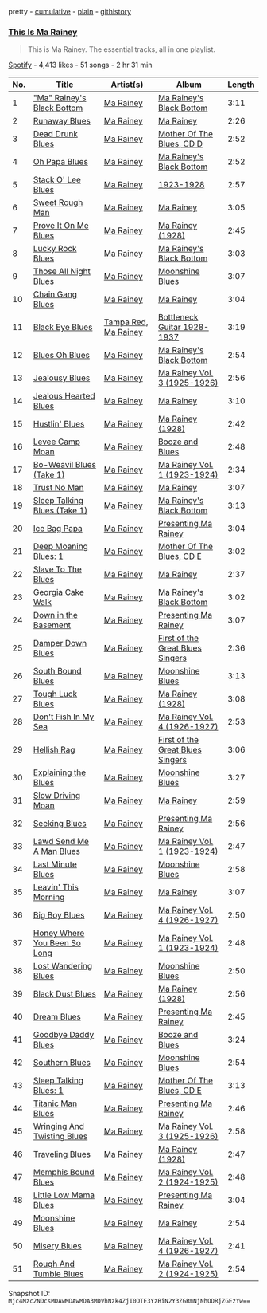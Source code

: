 pretty - [cumulative](/playlists/cumulative/37i9dQZF1DZ06evO0RsbvN.md) - [plain](/playlists/plain/37i9dQZF1DZ06evO0RsbvN) - [githistory](https://github.githistory.xyz/mackorone/spotify-playlist-archive/blob/main/playlists/plain/37i9dQZF1DZ06evO0RsbvN)

### [This Is Ma Rainey](https://open.spotify.com/playlist/37i9dQZF1DZ06evO0RsbvN)

> This is Ma Rainey\. The essential tracks, all in one playlist.

[Spotify](https://open.spotify.com/user/spotify) - 4,413 likes - 51 songs - 2 hr 31 min

| No. | Title | Artist(s) | Album | Length |
|---|---|---|---|---|
| 1 | ["Ma" Rainey's Black Bottom](https://open.spotify.com/track/3ftGs8ddu8Y6OiN9ooAPCF) | [Ma Rainey](https://open.spotify.com/artist/1ygXiRxKSfb927vhBH1ruH) | [Ma Rainey's Black Bottom](https://open.spotify.com/album/1uDdHlXh0vzWfgKdp5qtGx) | 3:11 |
| 2 | [Runaway Blues](https://open.spotify.com/track/7KZ6eGK7OuLXUzTVGdc7cL) | [Ma Rainey](https://open.spotify.com/artist/1ygXiRxKSfb927vhBH1ruH) | [Ma Rainey](https://open.spotify.com/album/62spmsoOdWsaM8Q9itsM1j) | 2:26 |
| 3 | [Dead Drunk Blues](https://open.spotify.com/track/0Cd4ddM6nSG3Wteu5tj8zg) | [Ma Rainey](https://open.spotify.com/artist/1ygXiRxKSfb927vhBH1ruH) | [Mother Of The Blues, CD D](https://open.spotify.com/album/1XAB9VeZFpioCCx2TqG4rh) | 2:52 |
| 4 | [Oh Papa Blues](https://open.spotify.com/track/3BniBNNfETcFIBLP9G2uOu) | [Ma Rainey](https://open.spotify.com/artist/1ygXiRxKSfb927vhBH1ruH) | [Ma Rainey's Black Bottom](https://open.spotify.com/album/661JpV4HLgxk1McL8qMc43) | 2:52 |
| 5 | [Stack O' Lee Blues](https://open.spotify.com/track/0BjMBdn02dt8BysajdzhJ9) | [Ma Rainey](https://open.spotify.com/artist/1ygXiRxKSfb927vhBH1ruH) | [1923\-1928](https://open.spotify.com/album/56TbeHHXaH1pryBL06lOZC) | 2:57 |
| 6 | [Sweet Rough Man](https://open.spotify.com/track/62EoPZVylvGUYIAIlJj94i) | [Ma Rainey](https://open.spotify.com/artist/1ygXiRxKSfb927vhBH1ruH) | [Ma Rainey](https://open.spotify.com/album/62spmsoOdWsaM8Q9itsM1j) | 3:05 |
| 7 | [Prove It On Me Blues](https://open.spotify.com/track/3czcSX2L2FmQZX7dQTiEt5) | [Ma Rainey](https://open.spotify.com/artist/1ygXiRxKSfb927vhBH1ruH) | [Ma Rainey \(1928\)](https://open.spotify.com/album/3AoDzrx5ta41lXlEY8nZg2) | 2:45 |
| 8 | [Lucky Rock Blues](https://open.spotify.com/track/0srv5XF4cTSg7b2Dq8g9RC) | [Ma Rainey](https://open.spotify.com/artist/1ygXiRxKSfb927vhBH1ruH) | [Ma Rainey's Black Bottom](https://open.spotify.com/album/661JpV4HLgxk1McL8qMc43) | 3:03 |
| 9 | [Those All Night Blues](https://open.spotify.com/track/3NWcy10odYa4dR9k1bZt8D) | [Ma Rainey](https://open.spotify.com/artist/1ygXiRxKSfb927vhBH1ruH) | [Moonshine Blues](https://open.spotify.com/album/1CeuJJb99wlONrv0GcHiGy) | 3:07 |
| 10 | [Chain Gang Blues](https://open.spotify.com/track/14SjdOx2HaetXQbkzevjgm) | [Ma Rainey](https://open.spotify.com/artist/1ygXiRxKSfb927vhBH1ruH) | [Ma Rainey](https://open.spotify.com/album/62spmsoOdWsaM8Q9itsM1j) | 3:04 |
| 11 | [Black Eye Blues](https://open.spotify.com/track/1YbXhu4T3yJ7hHgbFd5ca1) | [Tampa Red](https://open.spotify.com/artist/0XFbUk3QnKwp0vl9sIQtIg), [Ma Rainey](https://open.spotify.com/artist/1ygXiRxKSfb927vhBH1ruH) | [Bottleneck Guitar 1928\-1937](https://open.spotify.com/album/71AZKu3qlgdA5N1hKqhkkd) | 3:19 |
| 12 | [Blues Oh Blues](https://open.spotify.com/track/26CMF4Yl1hARVol5NQaSPb) | [Ma Rainey](https://open.spotify.com/artist/1ygXiRxKSfb927vhBH1ruH) | [Ma Rainey's Black Bottom](https://open.spotify.com/album/661JpV4HLgxk1McL8qMc43) | 2:54 |
| 13 | [Jealousy Blues](https://open.spotify.com/track/2RGpUtJYQA1kecPbjMLtso) | [Ma Rainey](https://open.spotify.com/artist/1ygXiRxKSfb927vhBH1ruH) | [Ma Rainey Vol\. 3 \(1925\-1926\)](https://open.spotify.com/album/4LJpa2SOh2MO6eoZJpA8ht) | 2:56 |
| 14 | [Jealous Hearted Blues](https://open.spotify.com/track/29rFcZbCR4mKJ9dOlVgKTz) | [Ma Rainey](https://open.spotify.com/artist/1ygXiRxKSfb927vhBH1ruH) | [Ma Rainey](https://open.spotify.com/album/62spmsoOdWsaM8Q9itsM1j) | 3:10 |
| 15 | [Hustlin' Blues](https://open.spotify.com/track/7xhHWRxM1h4riV0qv2ByY3) | [Ma Rainey](https://open.spotify.com/artist/1ygXiRxKSfb927vhBH1ruH) | [Ma Rainey \(1928\)](https://open.spotify.com/album/3AoDzrx5ta41lXlEY8nZg2) | 2:42 |
| 16 | [Levee Camp Moan](https://open.spotify.com/track/1UTphFJdgJ6xrKCUcRulDC) | [Ma Rainey](https://open.spotify.com/artist/1ygXiRxKSfb927vhBH1ruH) | [Booze and Blues](https://open.spotify.com/album/0QBW52anY4yPNHKvTAjUsQ) | 2:48 |
| 17 | [Bo\-Weavil Blues \(Take 1\)](https://open.spotify.com/track/0RAum262SZU1uF8JCye28r) | [Ma Rainey](https://open.spotify.com/artist/1ygXiRxKSfb927vhBH1ruH) | [Ma Rainey Vol\. 1 \(1923\-1924\)](https://open.spotify.com/album/6KmOoYEw6g6qmgdb67eI2D) | 2:34 |
| 18 | [Trust No Man](https://open.spotify.com/track/3PAulJT2bsBGknIQ9BvYCU) | [Ma Rainey](https://open.spotify.com/artist/1ygXiRxKSfb927vhBH1ruH) | [Ma Rainey](https://open.spotify.com/album/62spmsoOdWsaM8Q9itsM1j) | 3:07 |
| 19 | [Sleep Talking Blues \(Take 1\)](https://open.spotify.com/track/7GNYi4PQU0MW6DFO28vTe2) | [Ma Rainey](https://open.spotify.com/artist/1ygXiRxKSfb927vhBH1ruH) | [Ma Rainey's Black Bottom](https://open.spotify.com/album/661JpV4HLgxk1McL8qMc43) | 3:13 |
| 20 | [Ice Bag Papa](https://open.spotify.com/track/4JVWUOmnVbC2vxfAjeYjaI) | [Ma Rainey](https://open.spotify.com/artist/1ygXiRxKSfb927vhBH1ruH) | [Presenting Ma Rainey](https://open.spotify.com/album/6gT3PeOxGiMBGcfMC55h8y) | 3:04 |
| 21 | [Deep Moaning Blues: 1](https://open.spotify.com/track/71880lDX9ffJjkZp4n0bTb) | [Ma Rainey](https://open.spotify.com/artist/1ygXiRxKSfb927vhBH1ruH) | [Mother Of The Blues, CD E](https://open.spotify.com/album/78tNbKD0U0z7jyxPdu82in) | 3:02 |
| 22 | [Slave To The Blues](https://open.spotify.com/track/0tGs8feVlnuw2HiEITqVZI) | [Ma Rainey](https://open.spotify.com/artist/1ygXiRxKSfb927vhBH1ruH) | [Ma Rainey](https://open.spotify.com/album/62spmsoOdWsaM8Q9itsM1j) | 2:37 |
| 23 | [Georgia Cake Walk](https://open.spotify.com/track/21KNYnyvwRPR9olc34a1vp) | [Ma Rainey](https://open.spotify.com/artist/1ygXiRxKSfb927vhBH1ruH) | [Ma Rainey's Black Bottom](https://open.spotify.com/album/661JpV4HLgxk1McL8qMc43) | 3:02 |
| 24 | [Down in the Basement](https://open.spotify.com/track/1fnnmgNR09YaKImEB6GVT5) | [Ma Rainey](https://open.spotify.com/artist/1ygXiRxKSfb927vhBH1ruH) | [Presenting Ma Rainey](https://open.spotify.com/album/6gT3PeOxGiMBGcfMC55h8y) | 3:07 |
| 25 | [Damper Down Blues](https://open.spotify.com/track/4clNWKuBAxttm9kKNtzu7o) | [Ma Rainey](https://open.spotify.com/artist/1ygXiRxKSfb927vhBH1ruH) | [First of the Great Blues Singers](https://open.spotify.com/album/6p93mgCaYnQyTKTT7txgJJ) | 2:36 |
| 26 | [South Bound Blues](https://open.spotify.com/track/2tQE6qOe4g80GxmlD6J4Vj) | [Ma Rainey](https://open.spotify.com/artist/1ygXiRxKSfb927vhBH1ruH) | [Moonshine Blues](https://open.spotify.com/album/1CeuJJb99wlONrv0GcHiGy) | 3:13 |
| 27 | [Tough Luck Blues](https://open.spotify.com/track/3aJkuDXd1zwqhzaj9mxkFM) | [Ma Rainey](https://open.spotify.com/artist/1ygXiRxKSfb927vhBH1ruH) | [Ma Rainey \(1928\)](https://open.spotify.com/album/3AoDzrx5ta41lXlEY8nZg2) | 3:08 |
| 28 | [Don't Fish In My Sea](https://open.spotify.com/track/2hyu2pSSqC2AxKPc1k92pR) | [Ma Rainey](https://open.spotify.com/artist/1ygXiRxKSfb927vhBH1ruH) | [Ma Rainey Vol\. 4 \(1926\-1927\)](https://open.spotify.com/album/4ZbiNXqQa1hWNw0jMQ249q) | 2:53 |
| 29 | [Hellish Rag](https://open.spotify.com/track/4fZa6B2pbUvMq3HvhBwB4t) | [Ma Rainey](https://open.spotify.com/artist/1ygXiRxKSfb927vhBH1ruH) | [First of the Great Blues Singers](https://open.spotify.com/album/6p93mgCaYnQyTKTT7txgJJ) | 3:06 |
| 30 | [Explaining the Blues](https://open.spotify.com/track/7il4L95CZqh0bzb2a9630n) | [Ma Rainey](https://open.spotify.com/artist/1ygXiRxKSfb927vhBH1ruH) | [Moonshine Blues](https://open.spotify.com/album/1CeuJJb99wlONrv0GcHiGy) | 3:27 |
| 31 | [Slow Driving Moan](https://open.spotify.com/track/5wzTmistw3k9xKzEnCgeyv) | [Ma Rainey](https://open.spotify.com/artist/1ygXiRxKSfb927vhBH1ruH) | [Ma Rainey](https://open.spotify.com/album/1AAdNiv2uXmr9S7kAay7n9) | 2:59 |
| 32 | [Seeking Blues](https://open.spotify.com/track/1th7qfd7DUmwMIR10ucMRV) | [Ma Rainey](https://open.spotify.com/artist/1ygXiRxKSfb927vhBH1ruH) | [Presenting Ma Rainey](https://open.spotify.com/album/6gT3PeOxGiMBGcfMC55h8y) | 2:56 |
| 33 | [Lawd Send Me A Man Blues](https://open.spotify.com/track/4i5NojmAntQ3jSCSjaFf8o) | [Ma Rainey](https://open.spotify.com/artist/1ygXiRxKSfb927vhBH1ruH) | [Ma Rainey Vol\. 1 \(1923\-1924\)](https://open.spotify.com/album/6KmOoYEw6g6qmgdb67eI2D) | 2:47 |
| 34 | [Last Minute Blues](https://open.spotify.com/track/62g0YxDu47NwTjxLo9JUrC) | [Ma Rainey](https://open.spotify.com/artist/1ygXiRxKSfb927vhBH1ruH) | [Moonshine Blues](https://open.spotify.com/album/1CeuJJb99wlONrv0GcHiGy) | 2:58 |
| 35 | [Leavin' This Morning](https://open.spotify.com/track/0EW4KSIplt6RVBgjAkZZYr) | [Ma Rainey](https://open.spotify.com/artist/1ygXiRxKSfb927vhBH1ruH) | [Ma Rainey](https://open.spotify.com/album/1AAdNiv2uXmr9S7kAay7n9) | 3:07 |
| 36 | [Big Boy Blues](https://open.spotify.com/track/5JeFDCfyd6QvlKVFvws7oi) | [Ma Rainey](https://open.spotify.com/artist/1ygXiRxKSfb927vhBH1ruH) | [Ma Rainey Vol\. 4 \(1926\-1927\)](https://open.spotify.com/album/4ZbiNXqQa1hWNw0jMQ249q) | 2:50 |
| 37 | [Honey Where You Been So Long](https://open.spotify.com/track/6BzU24Sabe64hspKCx7hUk) | [Ma Rainey](https://open.spotify.com/artist/1ygXiRxKSfb927vhBH1ruH) | [Ma Rainey Vol\. 1 \(1923\-1924\)](https://open.spotify.com/album/6KmOoYEw6g6qmgdb67eI2D) | 2:48 |
| 38 | [Lost Wandering Blues](https://open.spotify.com/track/2JAyncenX1OXpHa7Ij6Zd4) | [Ma Rainey](https://open.spotify.com/artist/1ygXiRxKSfb927vhBH1ruH) | [Moonshine Blues](https://open.spotify.com/album/1CeuJJb99wlONrv0GcHiGy) | 2:50 |
| 39 | [Black Dust Blues](https://open.spotify.com/track/4697gPC8VJTaLrBxNmfgXf) | [Ma Rainey](https://open.spotify.com/artist/1ygXiRxKSfb927vhBH1ruH) | [Ma Rainey \(1928\)](https://open.spotify.com/album/3AoDzrx5ta41lXlEY8nZg2) | 2:56 |
| 40 | [Dream Blues](https://open.spotify.com/track/3E5UIXFsJUO8M73il3du5S) | [Ma Rainey](https://open.spotify.com/artist/1ygXiRxKSfb927vhBH1ruH) | [Presenting Ma Rainey](https://open.spotify.com/album/6gT3PeOxGiMBGcfMC55h8y) | 2:45 |
| 41 | [Goodbye Daddy Blues](https://open.spotify.com/track/7F7MhNEg2YRFt369eML7Uu) | [Ma Rainey](https://open.spotify.com/artist/1ygXiRxKSfb927vhBH1ruH) | [Booze and Blues](https://open.spotify.com/album/0QBW52anY4yPNHKvTAjUsQ) | 3:24 |
| 42 | [Southern Blues](https://open.spotify.com/track/2NTE4NBycWoz5j56O6nkFc) | [Ma Rainey](https://open.spotify.com/artist/1ygXiRxKSfb927vhBH1ruH) | [Moonshine Blues](https://open.spotify.com/album/1CeuJJb99wlONrv0GcHiGy) | 2:54 |
| 43 | [Sleep Talking Blues: 1](https://open.spotify.com/track/3m0sFNMdJEFUsbBWZc0lex) | [Ma Rainey](https://open.spotify.com/artist/1ygXiRxKSfb927vhBH1ruH) | [Mother Of The Blues, CD E](https://open.spotify.com/album/78tNbKD0U0z7jyxPdu82in) | 3:13 |
| 44 | [Titanic Man Blues](https://open.spotify.com/track/5RkXj5syefdW0qBjhWCqLP) | [Ma Rainey](https://open.spotify.com/artist/1ygXiRxKSfb927vhBH1ruH) | [Presenting Ma Rainey](https://open.spotify.com/album/6gT3PeOxGiMBGcfMC55h8y) | 2:46 |
| 45 | [Wringing And Twisting Blues](https://open.spotify.com/track/70ZHyouhC52SVGHuF0ob7b) | [Ma Rainey](https://open.spotify.com/artist/1ygXiRxKSfb927vhBH1ruH) | [Ma Rainey Vol\. 3 \(1925\-1926\)](https://open.spotify.com/album/4LJpa2SOh2MO6eoZJpA8ht) | 2:58 |
| 46 | [Traveling Blues](https://open.spotify.com/track/4Pcxzk9sLRQ6gAd6RuTV3t) | [Ma Rainey](https://open.spotify.com/artist/1ygXiRxKSfb927vhBH1ruH) | [Ma Rainey \(1928\)](https://open.spotify.com/album/3AoDzrx5ta41lXlEY8nZg2) | 2:47 |
| 47 | [Memphis Bound Blues](https://open.spotify.com/track/7LioFKZmoZ4CvdHwgkaHBL) | [Ma Rainey](https://open.spotify.com/artist/1ygXiRxKSfb927vhBH1ruH) | [Ma Rainey Vol\. 2 \(1924\-1925\)](https://open.spotify.com/album/6ihXas6BiJdZ80CnmkKB66) | 2:48 |
| 48 | [Little Low Mama Blues](https://open.spotify.com/track/3Ksjkbl552uKeZiVRMAjIm) | [Ma Rainey](https://open.spotify.com/artist/1ygXiRxKSfb927vhBH1ruH) | [Presenting Ma Rainey](https://open.spotify.com/album/6gT3PeOxGiMBGcfMC55h8y) | 3:04 |
| 49 | [Moonshine Blues](https://open.spotify.com/track/04I0CwmlhKD7a6x3pFEDWx) | [Ma Rainey](https://open.spotify.com/artist/1ygXiRxKSfb927vhBH1ruH) | [Ma Rainey](https://open.spotify.com/album/1AAdNiv2uXmr9S7kAay7n9) | 2:54 |
| 50 | [Misery Blues](https://open.spotify.com/track/6tcfRhVILM8brsQr2dj3qK) | [Ma Rainey](https://open.spotify.com/artist/1ygXiRxKSfb927vhBH1ruH) | [Ma Rainey Vol\. 4 \(1926\-1927\)](https://open.spotify.com/album/4ZbiNXqQa1hWNw0jMQ249q) | 2:41 |
| 51 | [Rough And Tumble Blues](https://open.spotify.com/track/4y7Z2MwXJs65yXFXUjuLp9) | [Ma Rainey](https://open.spotify.com/artist/1ygXiRxKSfb927vhBH1ruH) | [Ma Rainey Vol\. 2 \(1924\-1925\)](https://open.spotify.com/album/6ihXas6BiJdZ80CnmkKB66) | 2:54 |

Snapshot ID: `Mjc4Mzc2NDcsMDAwMDAwMDA3MDVhNzk4ZjI0OTE3YzBiN2Y3ZGRmNjNhODRjZGEzYw==`
